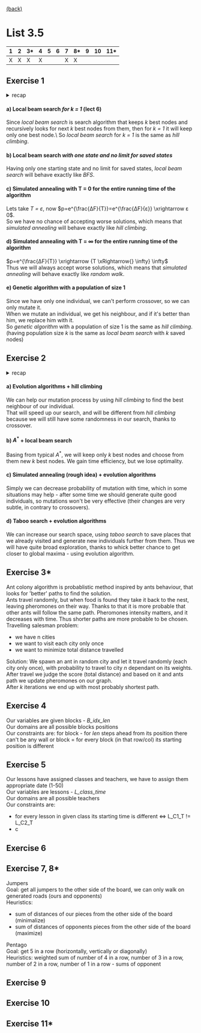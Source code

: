 [(back)](../)
# List 3.5
| 1 | 2 | 3*| 4 | 5 | 6 | 7 | 8*| 9 | 10|11*|
|---|---|---|---|---|---|---|---|---|---|---|
| X | X | X | X |   |   | X | X |   |   |   |

## Exercise 1
<details>
    <summary>recap</summary>
    <img src="p0.png" width="50%" height="50%">
    <img src="p1.png" width="50%" height="50%">
    <img src="p2.png" width="50%" height="50%">
</details>

#### a) Local beam search _for k = 1_ (lect 6)
Since _local beam search_ is search algorithm that keeps _k_ best nodes and recursively looks for next _k_ best nodes from them, then for _k = 1_ it will keep only one best node.\ 
So _local beam search_ for _k = 1_ is the same as _hill climbing_.

#### b) Local beam search _with one state and no limit for saved states_
Having only one starting state and no limit for saved states, _local beam search_ will behave exactly like _BFS_.

#### c) Simulated annealing with T = 0 for the entire running time of the algorithm
Lets take _T = ε_, now $p=e^{\frac{ΔF}{T}}=e^{\frac{ΔF}{ε}} \xrightarrow ε 0$.\
So we have no chance of accepting worse solutions, which means that _simulated annealing_ will behave exactly like _hill climbing_.

#### d) Simulated annealing with T = ∞ for the entire running time of the algorithm
$p=e^{\frac{ΔF}{T}} \xrightarrow {T \xRightarrow{} \infty} \infty$\
Thus we will always accept worse solutions, which means that _simulated annealing_ will behave exactly like _random walk_.

#### e) Genetic algorithm with a population of size 1
Since we have only one individual, we can't perform crossover, so we can only mutate it.\
When we mutate an individual, we get his neighbour, and if it's better than him, we replace him with it.\
So _genetic algorithm_ with a population of size 1 is the same as _hill climbing_.\
(having population size _k_ is the same as _local beam search_ with _k_ saved nodes)

## Exercise 2
<details>
    <summary>recap</summary>
    <img src="p0.png" width="50%" height="50%">
    <img src="p3.png" width="50%" height="50%">
    <img src="p4.png" width="50%" height="50%">
</details>

#### a) Evolution algorithms + hill climbing
We can help our mutation process by using _hill climbing_ to find the best neighbour of our individual.\
That will speed up our search, and will be different from _hill climbing_ because we will still have some randomness in our search, thanks to crossover.

#### b) $A^*$ + local beam search
Basing from typical $A^*$, we will keep only _k_ best nodes and choose from them new _k_ best nodes. We gain time efficiency, but we lose optimality.

#### c) Simulated annealing (rough idea) + evolution algorithms
Simply we can decrease probability of mutation with time, which in some situations may help - after some time we should generate quite good individuals, so mutations won't be very effective (their changes are very subtle, in contrary to crossovers).

#### d) Taboo search + evolution algorithms
We can increase our search space, using _taboo search_ to save places that we already visited and generate new individuals further from them. Thus we will have quite broad exploration, thanks to whick better chance to get closer to global maxima - using evolution algorithm.

## Exercise 3*
Ant colony algorithm is probablistic method inspired by ants behaviour, that looks for 'better' paths to find the solution.\
Ants travel randomly, but when food is found they take it back to the nest, leaving pheromones on their way. Thanks to that it is more probable that other ants will follow the same path. Pheromones intensity matters, and it decreases with time. Thus shorter paths are more probable to be chosen.  
Travelling salesman problem:
* we have n cities
* we want to visit each city only once
* we want to minimize total distance travelled

Solution:
We spawn an ant in random city and let it travel randomly (each city only once), with probability to travel to city _n_ dependant on its weights.   
After travel we judge the score (total distance) and based on it and ants path we update pheromones on our graph.  
After _k_ iterations we end up with most probably shortest path.

## Exercise 4
Our variables are given blocks - *B_idx_len*\
Our domains are all possible blocks positions\
Our constraints are: for block - for _len_ steps ahead from its position there can't be any wall or block = for every block (in that row/col) its starting position is different

## Exercise 5
Our lessons have assigned classes and teachers, we have to assign them appropriate date (1-50)\
Our variables are lessons - *L_class_time*\
Our domains are all possible teachers\
Our constraints are:
* for every lesson in given class its starting time is different <=> L_C1_T != L_C2_T
* c

## Exercise 6


## Exercise 7, 8*
Jumpers  
Goal: get all jumpers to the other side of the board, we can only walk on generated roads (ours and opponents)  
Heuristics:  
* sum of distances of our pieces from the other side of the board (minimalize)  
* sum of distances of opponents pieces from the other side of the board (maximize)  

Pentago  
Goal: get 5 in a row (horizontally, vertically or diagonally)  
Heuristics: weighted sum of number of 4 in a row, number of 3 in a row, number of 2 in a row, number of 1 in a row - sums of opponent

## Exercise 9


## Exercise 10


## Exercise 11*


